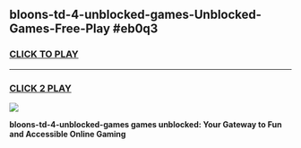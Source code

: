 
## bloons-td-4-unblocked-games-Unblocked-Games-Free-Play #eb0q3
<h3>
<a href="https://us.freeplayer.one?title=bloons-td-4-unblocked-games&ref=9M">CLICK TO PLAY</a></h3>
<hr>

<h3>
<a href="https://us.freeplayer.one?title=bloons-td-4-unblocked-games&ref=9M">CLICK 2 PLAY</a>
  
</h3>

<a href="https://us.freeplayer.one?title=bloons-td-4-unblocked-games&ref=9M"><img src="https://clearcache.store/games.png"></a>


**bloons-td-4-unblocked-games games unblocked: Your Gateway to Fun and Accessible Online Gaming**
